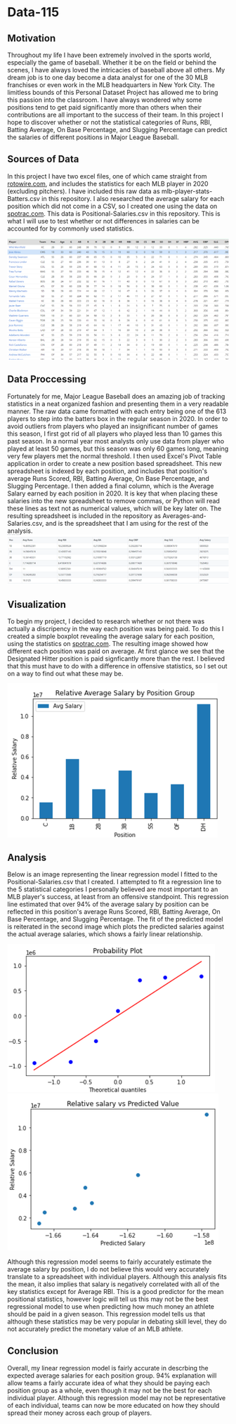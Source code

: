 # Data-115

## Motivation
Throughout my life I have been extremely involved in the sports world, especially the game of baseball. Whether it be on the field or behind the scenes, I have always loved the intricacies of baseball above all others. My dream job is to one day become a data analyst for one of the 30 MLB franchises or even work in the MLB headquarters in New York City. The limitless bounds of this Personal Dataset Project has allowed me to bring this passion into the classroom. I have always wondered why some positions tend to get paid significantly more than others when their contributions are all important to the success of their team. In this project I hope to discover whether or not the statistical categories of Runs, RBI, Batting Average, On Base Percentage, and Slugging Percentage can predict the salaries of different positions in Major League Baseball.

## Sources of Data
In this project I have two excel files, one of which came straight from [rotowire.com](https://www.rotowire.com/baseball/stats.php), and includes the statistics for each MLB player in 2020 (excluding pitchers). I have included this raw data as mlb-player-stats-Batters.csv in this repository. I also researched the average salary for each position which did not come in a CSV, so I created one using the data on [spotrac.com](https://www.spotrac.com/mlb/positional/). This data is Positional-Salaries.csv in this repository. This is what I will use to test whether or not differences in salaries can be accounted for by commonly used statistics.

![MLB Player Data](https://github.com/Nicholasg19/Data-115/blob/master/MLB%20Player%20Data.png)

## Data Proccessing
Fortunately for me, Major League Baseball does an amazing job of tracking statistics in a neat organized fashion and presenting them in a very readable manner. The raw data came formatted with each entry being one of the 613 players to step into the batters box in the regular season in 2020. In order to avoid outliers from players who played an insignificant number of games this season, I first got rid of all players who played less than 10 games this past season. In a normal year most analysts only use data from player who played at least 50 games, but this season was only 60 games long, meaning very few players met the normal threshold. I then used Excel's Pivot Table application in order to create a new position based spreadsheet. This new spreadsheet is indexed by each position, and includes that position's average Runs Scored, RBI, Batting Average, On Base Percentage, and Slugging Percentage. I then added a final column, which is the Average Salary earned by each position in 2020. It is key that when placing these salaries into the new spreadsheet to remove commas, or Python will read these lines as text not as numerical values, which will be key later on. The resulting spreadsheet is included in the repository as Averages-and-Salaries.csv, and is the spreadsheet that I am using for the rest of the analysis.
![Averages and Salaries](https://github.com/Nicholasg19/Data-115/blob/master/Averages%20and%20Salaries.png)

## Visualization
To begin my project, I decided to research whether or not there was actually a discripency in the way each position was being paid. To do this I created a simple boxplot revealing the average salary for each position, using the statistics on [spotrac.com](https://www.spotrac.com/mlb/positional/). The resulting image showed how different each position was paid on average. At first glance we see that the Designated Hitter position is paid signficantly more than the rest. I believed that this must have to do with a difference in offensive statistics, so I set out on a way to find out what these may be.

![Average Salary by Position](https://github.com/Nicholasg19/Data-115/blob/master/Average%20Salary.png)
## Analysis
Below is an image representing the linear regression model I fitted to the Positional-Salaries.csv that I created. I attempted to fit a regression line to the 5 statistical categories I personally believed are most important to an MLB player's success, at least from an offensive standpoint. This regression line estimated that over 94% of the average salary by position can be reflected in this position's average Runs Scored, RBI, Batting Average, On Base Percentage, and Slugging Percentage. The fit of the predicted model is reiterated in the second image which plots the predicted salaries against the actual average salaries, which shows a fairly linear relationship.

![Linear Regression](LinearRegression.png) 
![Predicted vs Actual Salary](https://github.com/Nicholasg19/Data-115/blob/master/Salary%20vs%20Predicted%20Plot.png)

Although this regression model seems to fairly accurately estimate the average salary by position, I do not believe this would very accurately translate to a spreadsheet with individual players. Although this analysis fits the mean, it also implies that salary is negatively correlated with all of the key statistics except for Average RBI. This is a good predictor for the mean positional statistics, however logic will tell us this may not be the best regressional model to use when predicting how much money an athlete should be paid in a given season. This regression model tells us that although these statistics may be very popular in debating skill level, they do not accurately predict the monetary value of an MLB athlete.

## Conclusion
Overall, my linear regression model is fairly accurate in descrbing the expected average salaries for each position group. 94% explanation will allow teams a fairly accurate idea of what they should be paying each position group as a whole, even though it may not be the best for each individual player. Although this regression model may not be representative of each individual, teams can now be more educated on how they should spread their money across each group of players.

